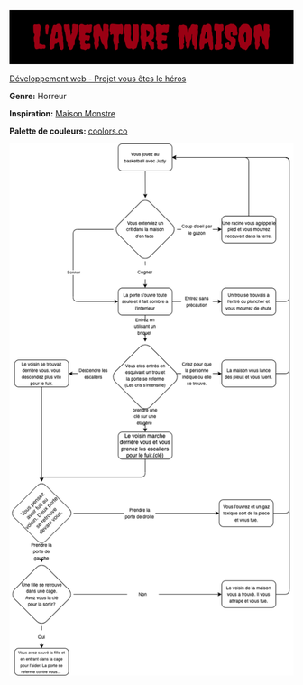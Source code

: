 ![titre](https://github.com/TristanKhadka11/Vous-etes-le-heros-aventure-maison/blob/main/01_assets/img/titre.png)

[Développement web - Projet vous êtes le héros](https://smnarnold.com/projets/vous-etes-le-heros)

**Genre:** Horreur

**Inspiration:** [Maison Monstre](https://www.imdb.com/title/tt0385880/?ref_=nv_sr_srsg_0_tt_8_nm_0_q_maison%2520mon) 

**Palette de couleurs:** [coolors.co](https://coolors.co/000000-a40505-ffffff) 

![shema](https://github.com/TristanKhadka11/Vous-etes-le-heros-aventure-maison/blob/main/01_assets/schema.png)




